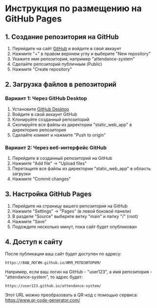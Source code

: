 # Инструкция по размещению на GitHub Pages

## 1. Создание репозитория на GitHub

1. Перейдите на сайт [GitHub](https://github.com/) и войдите в свой аккаунт
2. Нажмите "+" в правом верхнем углу и выберите "New repository"
3. Укажите имя репозитория, например "attendance-system"
4. Сделайте репозиторий публичным (Public)
5. Нажмите "Create repository"

## 2. Загрузка файлов в репозиторий

### Вариант 1: Через GitHub Desktop

1. Установите [GitHub Desktop](https://desktop.github.com/)
2. Войдите в свой аккаунт GitHub
3. Клонируйте созданный репозиторий
4. Скопируйте все файлы из директории "static_web_app" в директорию репозитория
5. Сделайте коммит и нажмите "Push to origin"

### Вариант 2: Через веб-интерфейс GitHub

1. Перейдите в созданный репозиторий на GitHub
2. Нажмите "Add file" -> "Upload files"
3. Перетащите все файлы из директории "static_web_app" в область загрузки
4. Нажмите "Commit changes"

## 3. Настройка GitHub Pages

1. Перейдите на страницу вашего репозитория на GitHub
2. Нажмите "Settings" -> "Pages" (в левой боковой панели)
3. В разделе "Source" выберите ветку "main" и папку "/" (root)
4. Нажмите "Save"
5. Подождите несколько минут, пока сайт будет опубликован

## 4. Доступ к сайту

После публикации ваш сайт будет доступен по адресу:
```
https://ВАШ_ЛОГИН.github.io/ИМЯ_РЕПОЗИТОРИЯ/
```

Например, если ваш логин на GitHub - "user123", а имя репозитория - "attendance-system", 
то адрес будет:
```
https://user123.github.io/attendance-system/
```

Этот URL можно преобразовать в QR-код с помощью сервиса:
https://www.qr-code-generator.com/
